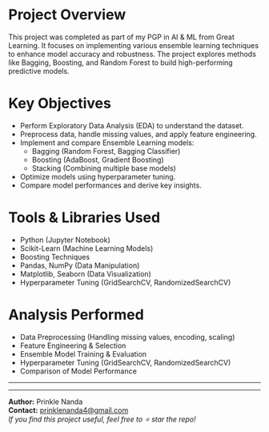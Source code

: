 # Project Overview
This project was completed as part of my PGP in AI & ML from Great Learning. It focuses on implementing various ensemble learning techniques to enhance model accuracy and robustness. The project explores methods like Bagging, Boosting, and Random Forest to build high-performing predictive models.

# Key Objectives
  * Perform Exploratory Data Analysis (EDA) to understand the dataset.
  * Preprocess data, handle missing values, and apply feature engineering.
  * Implement and compare Ensemble Learning models:
     - Bagging (Random Forest, Bagging Classifier)
     - Boosting (AdaBoost, Gradient Boosting)
     - Stacking (Combining multiple base models)
  * Optimize models using hyperparameter tuning.
  * Compare model performances and derive key insights.

# Tools & Libraries Used
  * Python (Jupyter Notebook)
  * Scikit-Learn (Machine Learning Models)
  * Boosting Techniques
  * Pandas, NumPy (Data Manipulation)
  * Matplotlib, Seaborn (Data Visualization)
  * Hyperparameter Tuning (GridSearchCV, RandomizedSearchCV)

# Analysis Performed
  * Data Preprocessing (Handling missing values, encoding, scaling)
  * Feature Engineering & Selection
  * Ensemble Model Training & Evaluation
  * Hyperparameter Tuning (GridSearchCV, RandomizedSearchCV)
  * Comparison of Model Performance

***
***
**Author:** Prinkle Nanda
<br>**Contact:** prinklenanda4@gmail.com 
<br>*If you find this project useful, feel free to ⭐ star the repo!*
